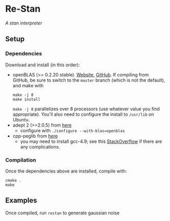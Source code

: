 # Re-Stan

*A stan interpreter*

## Setup

### Dependencies

Download and install (in this order):
 - openBLAS (>= 0.2.20 stable). [Website](https://www.openblas.net/), [GitHub](https://github.com/xianyi/OpenBLAS).
   If compiling from GitHub, be sure to switch to the `master` branch (which is not the default), and make with
   ```
   make -j 8
   make install
   ```
   `make -j 8` parallelizes over 8 processors (use whatever value you find appropriate).
   You'll also need to configure the install to `/usr/lib` on Ubuntu.
 - adept 2 (>=2.0.5) from [here](http://www.met.reading.ac.uk/clouds/adept/download.html)
   - configure with `./configure --with-blas=openblas`
 - cpp-peglib from [here](https://github.com/yhirose/cpp-peglib)
   - you may need to install gcc-4.9; see this [StackOverflow](https://askubuntu.com/questions/466651/how-do-i-use-the-latest-gcc-on-ubuntu)
     if there are any complications.

### Compilation

Once the dependencies above are installed, compile with:

```
cmake .
make
```

## Examples

Once compiled, run `restan` to generate gaussian noise